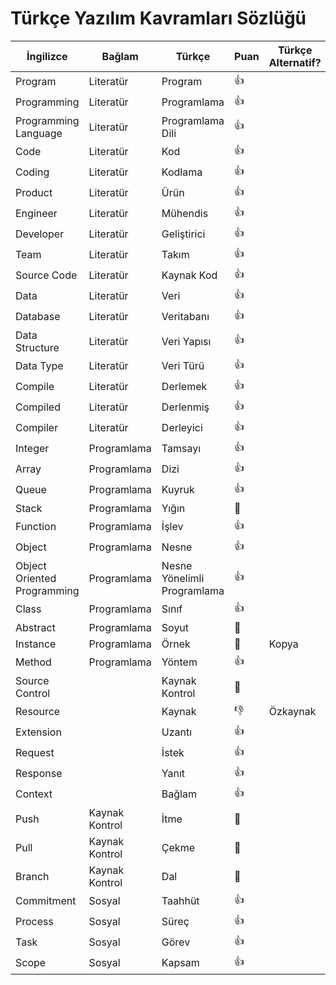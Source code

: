 # Türkçe Yazılım Kavramları Sözlüğü

| İngilizce                   | Bağlam         | Türkçe                      | Puan | Türkçe Alternatif? |
| --------------------------- | -------------- | --------------------------- | ---- | ------------------ |
| Program                     | Literatür      | Program                     | 👍   |                    |
| Programming                 | Literatür      | Programlama                 | 👍   |                    |
| Programming Language        | Literatür      | Programlama Dili            | 👍   |                    |
| Code                        | Literatür      | Kod                         | 👍   |                    |
| Coding                      | Literatür      | Kodlama                     | 👍   |                    |
| Product                     | Literatür      | Ürün                        | 👍   |                    |
| Engineer                    | Literatür      | Mühendis                    | 👍   |                    |
| Developer                   | Literatür      | Geliştirici                 | 👍   |                    |
| Team                        | Literatür      | Takım                       | 👍   |                    |
| Source Code                 | Literatür      | Kaynak Kod                  | 👍   |                    |
| Data                        | Literatür      | Veri                        | 👍   |                    |
| Database                    | Literatür      | Veritabanı                  | 👍   |                    |
| Data Structure              | Literatür      | Veri Yapısı                 | 👍   |                    |
| Data Type                   | Literatür      | Veri Türü                   | 👍   |                    |
| Compile                     | Literatür      | Derlemek                    | 👍   |                    |
| Compiled                    | Literatür      | Derlenmiş                   | 👍   |                    |
| Compiler                    | Literatür      | Derleyici                   | 👍   |                    |
| Integer                     | Programlama    | Tamsayı                     | 👍   |                    |
| Array                       | Programlama    | Dizi                        | 👍   |                    |
| Queue                       | Programlama    | Kuyruk                      | 👍   |                    |
| Stack                       | Programlama    | Yığın                       | 🤔   |                    |
| Function                    | Programlama    | İşlev                       | 👍   |                    |
| Object                      | Programlama    | Nesne                       | 👍   |                    |
| Object Oriented Programming | Programlama    | Nesne Yönelimli Programlama | 👍   |                    |
| Class                       | Programlama    | Sınıf                       | 👍   |                    |
| Abstract                    | Programlama    | Soyut                       | 🤔   |                    |
| Instance                    | Programlama    | Örnek                       | 🤔   | Kopya              |
| Method                      | Programlama    | Yöntem                      | 👍   |                    |
| Source Control              |                | Kaynak Kontrol              | 🤔   |                    |
| Resource                    |                | Kaynak                      | 👎   | Özkaynak           |
| Extension                   |                | Uzantı                      | 👍   |                    |
| Request                     |                | İstek                       | 👍   |                    |
| Response                    |                | Yanıt                       | 👍   |                    |
| Context                     |                | Bağlam                      | 👍   |                    |
| Push                        | Kaynak Kontrol | İtme                        | 🤔   |                    |
| Pull                        | Kaynak Kontrol | Çekme                       | 🤔   |                    |
| Branch                      | Kaynak Kontrol | Dal                         | 🤔   |                    |
| Commitment                  | Sosyal         | Taahhüt                     | 👍   |                    |
| Process                     | Sosyal         | Süreç                       | 👍   |                    |
| Task                        | Sosyal         | Görev                       | 👍   |                    |
| Scope                       | Sosyal         | Kapsam                      | 👍   |                    |

